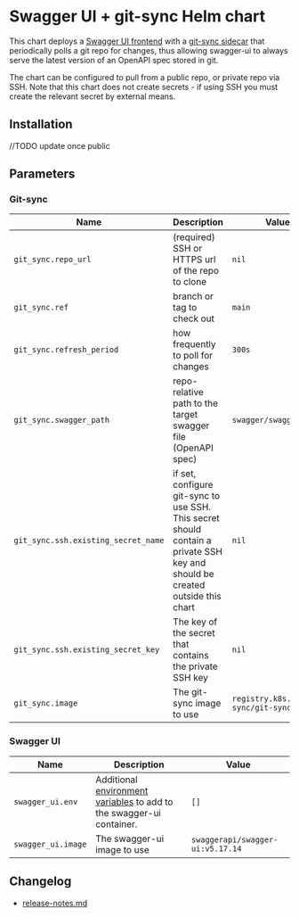 # Swagger UI + git-sync Helm chart

This chart deploys a [Swagger UI frontend](https://hub.docker.com/r/swaggerapi/swagger-ui) with a
[git-sync sidecar](https://github.com/kubernetes/git-sync/) that periodically polls a git repo for changes, thus 
allowing swagger-ui to always serve the latest version of an OpenAPI spec stored in git.

The chart can be configured to pull from a public repo, or private repo via SSH. Note that this chart does not create
secrets - if using SSH you must create the relevant secret by external means.

## Installation

//TODO update once public

## Parameters

### Git-sync

| Name                                | Description                                                                                                                  | Value                                      |
| ----------------------------------- | ---------------------------------------------------------------------------------------------------------------------------- | ------------------------------------------ |
| `git_sync.repo_url`                 | (required) SSH or HTTPS url of the repo to clone                                                                             | `nil`                                      |
| `git_sync.ref`                      | branch or tag to check out                                                                                                   | `main`                                     |
| `git_sync.refresh_period`           | how frequently to poll for changes                                                                                           | `300s`                                     |
| `git_sync.swagger_path`             | repo-relative path to the target swagger file (OpenAPI spec)                                                                 | `swagger/swagger.yaml`                     |
| `git_sync.ssh.existing_secret_name` | if set, configure git-sync to use SSH. This secret should contain a private SSH key and should be created outside this chart | `nil`                                      |
| `git_sync.ssh.existing_secret_key`  | The key of the secret that contains the private SSH key                                                                      | `nil`                                      |
| `git_sync.image`                    | The git-sync image to use                                                                                                    | `registry.k8s.io/git-sync/git-sync:v4.0.0` |

### Swagger UI

| Name               | Description                                                                                                                                               | Value                            |
| ------------------ | --------------------------------------------------------------------------------------------------------------------------------------------------------- | -------------------------------- |
| `swagger_ui.env`   | Additional [environment variables](https://github.com/swagger-api/swagger-ui/blob/master/docs/usage/configuration.md) to add to the swagger-ui container. | `[]`                             |
| `swagger_ui.image` | The swagger-ui image to use                                                                                                                               | `swaggerapi/swagger-ui:v5.17.14` |


## Changelog

- [release-notes.md](release-notes.md)
